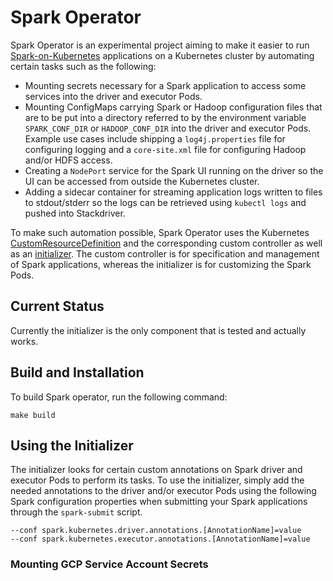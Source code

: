 # Spark Operator

Spark Operator is an experimental project aiming to make it easier to run [Spark-on-Kubernetes](https://github.com/apache-spark-on-k8s/spark) applications on a Kubernetes cluster by automating certain tasks such as the following:
* Mounting secrets necessary for a Spark application to access some services into the driver and executor Pods.
* Mounting ConfigMaps carrying Spark or Hadoop configuration files that are to be put into a directory referred to by the environment variable `SPARK_CONF_DIR` or `HADOOP_CONF_DIR` into the driver and executor Pods. Example use cases include shipping a `log4j.properties` file for configuring logging and a `core-site.xml` file for configuring Hadoop and/or HDFS access.
* Creating a `NodePort` service for the Spark UI running on the driver so the UI can be accessed from outside the Kubernetes cluster.
* Adding a sidecar container for streaming application logs written to files to stdout/stderr so the logs can be retrieved using `kubectl logs` and pushed into Stackdriver.

To make such automation possible, Spark Operator uses the Kubernetes [CustomResourceDefinition](https://kubernetes.io/docs/tasks/access-kubernetes-api/extend-api-custom-resource-definitions/) and the corresponding custom controller as well as an [initializer](https://kubernetes.io/docs/admin/extensible-admission-controllers/#initializers). The custom controller is for specification and management of Spark applications, whereas the initializer is for customizing the Spark Pods.

## Current Status

Currently the initializer is the only component that is tested and actually works.  

## Build and Installation

To build Spark operator, run the following command:

```
make build
```

## Using the Initializer

The initializer looks for certain custom annotations on Spark driver and executor Pods to perform its tasks. To use the initializer, simply add the needed annotations to the driver and/or executor Pods using the following Spark configuration properties when submitting your Spark applications through the `spark-submit` script.

```
--conf spark.kubernetes.driver.annotations.[AnnotationName]=value
--conf spark.kubernetes.executor.annotations.[AnnotationName]=value
```  

### Mounting GCP Service Account Secrets

